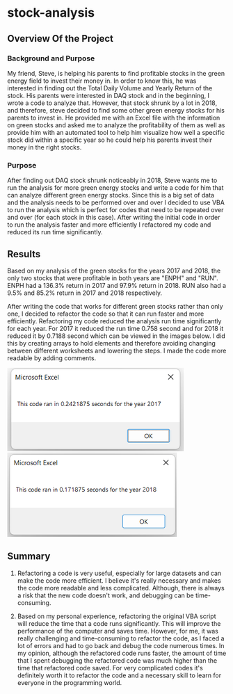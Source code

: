 # stock-analysis

## Overview Of the Project

### Background and Purpose
My friend, Steve, is helping his parents to find profitable stocks in the green energy field to invest their money in. In order to know this, he was interested in finding out the Total Daily Volume and Yearly Return of the stock.  His parents were interested in DAQ stock and in the beginning, I wrote a code to analyze that. However, that stock shrunk by a lot in 2018, and therefore, steve decided to find some other green energy stocks for his parents to invest in. He provided me with an Excel file with the information on green stocks and asked me to analyze the profitability of them as well as provide him with an automated tool to help him visualize how well a specific stock did within a specific year so he could help his parents invest their money in the right stocks.

### Purpose
After finding out DAQ stock shrunk noticeably in 2018, Steve wants me to run the analysis for more green energy stocks and write a code for him that can analyze different green energy stocks. Since this is a big set of data and the analysis needs to be performed over and over I decided to use VBA to run the analysis which is perfect for codes that need to be repeated over and over (for each stock in this case). After writing the initial code in order to run the analysis faster and more efficiently I refactored my code and reduced its run time significantly.


## Results

Based on my analysis of the green stocks for the years 2017 and 2018, the only two stocks that were profitable in both years are "ENPH" and "RUN". ENPH had a 136.3% return in 2017 and 97.9% return in 2018. RUN also had a 9.5% and 85.2% return in 2017 and 2018 respectively.

After writing the code that works for different green stocks rather than only one, I decided to refactor the code so that it can run faster and more efficiently. Refactoring my code reduced the analysis run time significantly for each year. For 2017 it reduced the run time 0.758 second and for 2018 it reduced it by 0.7188 second which can be viewed in the images below. I did this by creating arrays to hold elements and therefore avoiding changing between different worksheets and lowering the steps. I made the code more readable by adding comments.


![](/Resources/VBA_Challenge_2017.png)
![](/Resources/VBA_Challenge_2018.png)


## Summary

1) Refactoring a code is very useful, especially for large datasets and can make the code more efficient. I believe it's really necessary and makes the code more readable and less complicated. Although, there is always a risk that the new code doesn't work, and debugging can be time-consuming.

2) Based on my personal experience, refactoring the original VBA script will reduce the time that a code runs significantly. This will improve the performance of the computer and saves time. However, for me, it was really challenging and time-consuming to refactor the code, as I faced a lot of errors and had to go back and debug the code numerous times. In my opinion, although the refactored code runs faster, the amount of time that I spent debugging the refactored code was much higher than the time that refactored code saved. For very complicated codes it's definitely worth it to refactor the code and a necessary skill to learn for everyone in the programming world.

